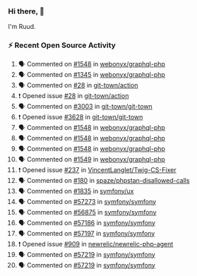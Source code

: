 ### Hi there, 👋

I'm Ruud.
 
### :zap: Recent Open Source Activity

<!--START_SECTION:activity-->
1. 🗣 Commented on [#1548](https://github.com/webonyx/graphql-php/pull/1548#issuecomment-2160048014) in [webonyx/graphql-php](https://github.com/webonyx/graphql-php)
2. 🗣 Commented on [#1345](https://github.com/webonyx/graphql-php/issues/1345#issuecomment-2157990054) in [webonyx/graphql-php](https://github.com/webonyx/graphql-php)
3. 🗣 Commented on [#28](https://github.com/git-town/action/issues/28#issuecomment-2157988949) in [git-town/action](https://github.com/git-town/action)
4. ❗ Opened issue [#28](https://github.com/git-town/action/issues/28) in [git-town/action](https://github.com/git-town/action)
5. 🗣 Commented on [#3003](https://github.com/git-town/git-town/issues/3003#issuecomment-2157960272) in [git-town/git-town](https://github.com/git-town/git-town)
6. ❗ Opened issue [#3628](https://github.com/git-town/git-town/issues/3628) in [git-town/git-town](https://github.com/git-town/git-town)
7. 🗣 Commented on [#1548](https://github.com/webonyx/graphql-php/pull/1548#issuecomment-2157853575) in [webonyx/graphql-php](https://github.com/webonyx/graphql-php)
8. 🗣 Commented on [#1548](https://github.com/webonyx/graphql-php/pull/1548#issuecomment-2157782339) in [webonyx/graphql-php](https://github.com/webonyx/graphql-php)
9. 🗣 Commented on [#1548](https://github.com/webonyx/graphql-php/pull/1548#issuecomment-2157577628) in [webonyx/graphql-php](https://github.com/webonyx/graphql-php)
10. 🗣 Commented on [#1549](https://github.com/webonyx/graphql-php/pull/1549#issuecomment-2157577246) in [webonyx/graphql-php](https://github.com/webonyx/graphql-php)
11. ❗ Opened issue [#237](https://github.com/VincentLanglet/Twig-CS-Fixer/issues/237) in [VincentLanglet/Twig-CS-Fixer](https://github.com/VincentLanglet/Twig-CS-Fixer)
12. 🗣 Commented on [#180](https://github.com/spaze/phpstan-disallowed-calls/issues/180#issuecomment-2144806864) in [spaze/phpstan-disallowed-calls](https://github.com/spaze/phpstan-disallowed-calls)
13. 🗣 Commented on [#1835](https://github.com/symfony/ux/pull/1835#issuecomment-2144693536) in [symfony/ux](https://github.com/symfony/ux)
14. 🗣 Commented on [#57273](https://github.com/symfony/symfony/pull/57273#issuecomment-2144539118) in [symfony/symfony](https://github.com/symfony/symfony)
15. 🗣 Commented on [#56875](https://github.com/symfony/symfony/issues/56875#issuecomment-2144536046) in [symfony/symfony](https://github.com/symfony/symfony)
16. 🗣 Commented on [#57186](https://github.com/symfony/symfony/pull/57186#issuecomment-2141687019) in [symfony/symfony](https://github.com/symfony/symfony)
17. 🗣 Commented on [#57197](https://github.com/symfony/symfony/pull/57197#issuecomment-2141686675) in [symfony/symfony](https://github.com/symfony/symfony)
18. ❗ Opened issue [#909](https://github.com/newrelic/newrelic-php-agent/issues/909) in [newrelic/newrelic-php-agent](https://github.com/newrelic/newrelic-php-agent)
19. 🗣 Commented on [#57219](https://github.com/symfony/symfony/pull/57219#issuecomment-2136812815) in [symfony/symfony](https://github.com/symfony/symfony)
20. 🗣 Commented on [#57219](https://github.com/symfony/symfony/pull/57219#issuecomment-2136745936) in [symfony/symfony](https://github.com/symfony/symfony)
<!--END_SECTION:activity-->
